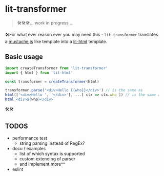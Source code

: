 # lit-transformer

> 🛠🛠🛠... work in progress ... 

🛠For what ever reason ever you may need this - `lit-transformer` translates a [mustache.js](https://github.com/janl/mustache.js/) like template into a [lit-html](https://github.com/polymer/lit-html) template.

## Basic usage
```js
import createTransformer from 'lit-transformer'
import { html } from 'lit-html'

const transformer = createTransformer(html)

transformer.parse('<div>Hello {{who}}</div>') // is the same as
html(['<div>Hello ', '</div>'], ...[ ctx => ctx.who ]) // is the same as
html`<div>${who}</div>`
```
🛠🛠

## TODOS
- performance test
    - string parsing instead of RegEx?
- docu / examples
    - list of which syntax is supported
    - custom extending of parser
    - and implement more^^
- eslint

